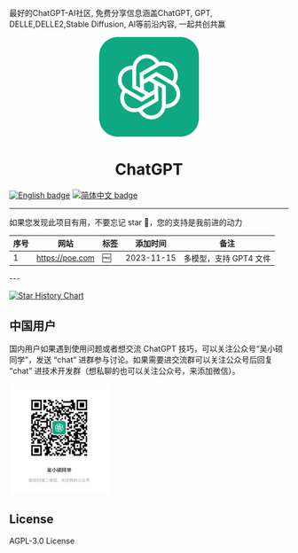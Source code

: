 最好的ChatGPT-AI社区, 免费分享信息涵盖ChatGPT, GPT, DELLE,DELLE2,Stable Diffusion, AI等前沿内容, 一起共创共赢 

<p align="center">
  <img width="180" src="https://github.com/mingo-wu1/mingo-wu1/blob/main/images/427853386.jpg">
  <h1 align="center">ChatGPT</h1>
</p>

[![English badge](https://img.shields.io/badge/%E8%8B%B1%E6%96%87-English-blue)](./README.md)
[![简体中文 badge](https://img.shields.io/badge/%E7%AE%80%E4%BD%93%E4%B8%AD%E6%96%87-Simplified%20Chinese-blue)](./README-ZH_CN.md)

---
如果您发现此项目有用，不要忘记 star 🌟，您的支持是我前进的动力
<table>
    <thead>
    <tr>
        <th>序号</th>
        <th>网站</th>
        <th>标签</th>
        <th>添加时间</th>
        <th>备注</th>
    </tr>
    </thead>
    <tbody>
        <tr>
            <td>1</td>
            <td> <a href="https://poe.com" target="_blank">https://poe.com</a>
                <br> </td>
            <td>
                        🆓
            </td>
              <td>2023-11-15</td>
              <td>多模型，支持 GPT4 文件 
            </td>
        </tr>
    </tbody>
</table>
<!-- normal-end -->
---

[![Star History Chart](https://api.star-history.com/svg?repos=mingo-wu1/chatgpt-ai-chinese&type=Timeline)](https://star-history.com/#mingo-wu1/chatgpt-ai-chinese&Timeline)

## 中国用户

国内用户如果遇到使用问题或者想交流 ChatGPT 技巧，可以关注公众号“吴小硕同学”，发送 “chat” 进群参与讨论。如果需要进交流群可以关注公众号后回复 “chat” 进技术开发群（想私聊的也可以关注公众号，来添加微信）。

<img width="180" src="https://github.com/mingo-wu1/mingo-wu1/blob/main/images/418341499.jpg"> 

## License

AGPL-3.0 License
